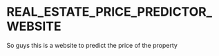 # REAL_ESTATE_PRICE_PREDICTOR_WEBSITE
So guys this is a website to predict the price of the property
